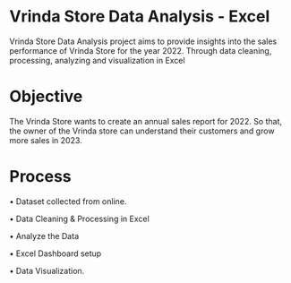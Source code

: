 # Vrinda Store Data Analysis - Excel

Vrinda Store Data Analysis project aims to provide insights into the sales performance of Vrinda Store for the year 2022. Through data cleaning, processing, analyzing and visualization in Excel


# Objective

The Vrinda Store wants to create an annual sales report for 2022. So that, the owner of the Vrinda store can understand their customers and grow more sales in 2023.


# Process

• Dataset collected from online.

• Data Cleaning & Processing in Excel

• Analyze the Data

• Excel Dashboard setup

• Data Visualization.
